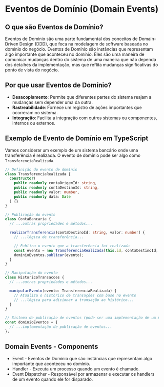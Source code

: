 # Eventos de Domínio (Domain Events)

## O que são Eventos de Domínio?

Eventos de Domínio são uma parte fundamental dos conceitos de Domain-Driven Design (DDD), que foca na modelagem de software baseada no domínio do negócio. Eventos de Domínio são instâncias que representam algo importante que aconteceu no domínio. Eles são uma maneira de comunicar mudanças dentro do sistema de uma maneira que não dependa dos detalhes da implementação, mas que reflita mudanças significativas do ponto de vista do negócio.

## Por que usar Eventos de Domínio?

- **Desacoplamento**: Permite que diferentes partes do sistema reajam a mudanças sem depender uma da outra.
- **Rastreabilidade**: Fornece um registro de ações importantes que ocorreram no sistema.
- **Integração**: Facilita a integração com outros sistemas ou componentes, internos ou externos.

## Exemplo de Evento de Domínio em TypeScript

Vamos considerar um exemplo de um sistema bancário onde uma transferência é realizada. O evento de domínio pode ser algo como `TransferenciaRealizada`.

```typescript
// Definição do evento de domínio
class TransferenciaRealizada {
  constructor(
    public readonly contaOrigemId: string,
    public readonly contaDestinoId: string,
    public readonly valor: number,
    public readonly data: Date
  ) {}
}

// Publicação do evento
class ContaBancaria {
  // ...outras propriedades e métodos...

  realizarTransferencia(contaDestinoId: string, valor: number) {
    // ...lógica de transferência...

    // Publica o evento que a transferência foi realizada
    const evento = new TransferenciaRealizada(this.id, contaDestinoId, valor, new Date());
    dominioEventos.publicar(evento);
  }
}

// Manipulação do evento
class HistoricoTransacoes {
  // ...outras propriedades e métodos...

  manipularEvento(evento: TransferenciaRealizada) {
    // Atualiza o histórico de transações com base no evento
    // ...lógica para adicionar a transação ao histórico...
  }
}

// Sistema de publicação de eventos (pode ser uma implementação de um message broker, por exemplo)
const dominioEventos = {
  // ...implementação de publicação de eventos...
};
```

## Domain Events - Components

- Event - Eventos de Domínio que são instâncias que representam algo importante que aconteceu no domínio.
- Handler - Executa um processo quando um evento é chamado.
- Event Dispatcher - Responsável por armazenar e executar os handlers de um evento quando ele for disparado.
